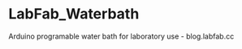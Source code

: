 LabFab_Waterbath
================

Arduino programable water bath for laboratory use - blog.labfab.cc
